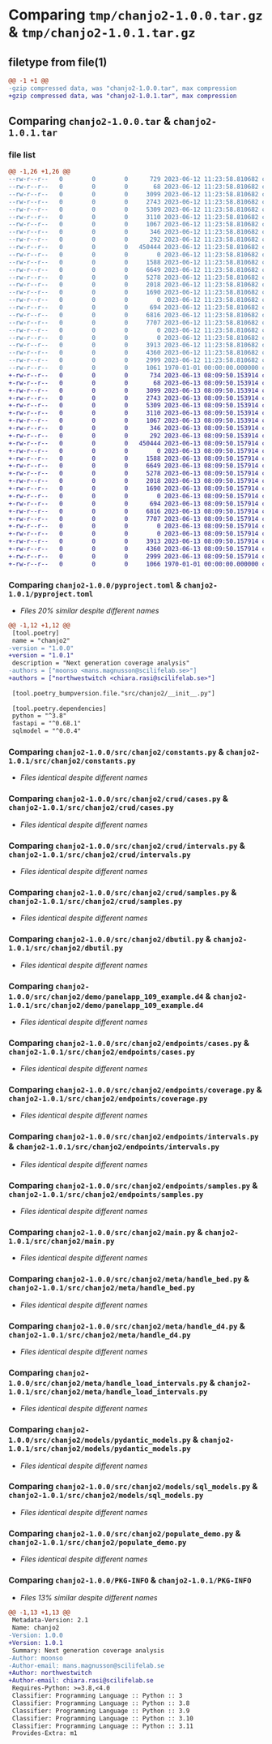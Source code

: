 # Comparing `tmp/chanjo2-1.0.0.tar.gz` & `tmp/chanjo2-1.0.1.tar.gz`

## filetype from file(1)

```diff
@@ -1 +1 @@
-gzip compressed data, was "chanjo2-1.0.0.tar", max compression
+gzip compressed data, was "chanjo2-1.0.1.tar", max compression
```

## Comparing `chanjo2-1.0.0.tar` & `chanjo2-1.0.1.tar`

### file list

```diff
@@ -1,26 +1,26 @@
--rw-r--r--   0        0        0      729 2023-06-12 11:23:58.810682 chanjo2-1.0.0/pyproject.toml
--rw-r--r--   0        0        0       68 2023-06-12 11:23:58.810682 chanjo2-1.0.0/src/chanjo2/__init__.py
--rw-r--r--   0        0        0     3099 2023-06-12 11:23:58.810682 chanjo2-1.0.0/src/chanjo2/constants.py
--rw-r--r--   0        0        0     2743 2023-06-12 11:23:58.810682 chanjo2-1.0.0/src/chanjo2/crud/cases.py
--rw-r--r--   0        0        0     5309 2023-06-12 11:23:58.810682 chanjo2-1.0.0/src/chanjo2/crud/intervals.py
--rw-r--r--   0        0        0     3110 2023-06-12 11:23:58.810682 chanjo2-1.0.0/src/chanjo2/crud/samples.py
--rw-r--r--   0        0        0     1067 2023-06-12 11:23:58.810682 chanjo2-1.0.0/src/chanjo2/dbutil.py
--rw-r--r--   0        0        0      346 2023-06-12 11:23:58.810682 chanjo2-1.0.0/src/chanjo2/demo/109_green.bed
--rw-r--r--   0        0        0      292 2023-06-12 11:23:58.810682 chanjo2-1.0.0/src/chanjo2/demo/__init__.py
--rw-r--r--   0        0        0   450444 2023-06-12 11:23:58.810682 chanjo2-1.0.0/src/chanjo2/demo/panelapp_109_example.d4
--rw-r--r--   0        0        0        0 2023-06-12 11:23:58.810682 chanjo2-1.0.0/src/chanjo2/endpoints/__init__.py
--rw-r--r--   0        0        0     1588 2023-06-12 11:23:58.810682 chanjo2-1.0.0/src/chanjo2/endpoints/cases.py
--rw-r--r--   0        0        0     6649 2023-06-12 11:23:58.810682 chanjo2-1.0.0/src/chanjo2/endpoints/coverage.py
--rw-r--r--   0        0        0     5278 2023-06-12 11:23:58.810682 chanjo2-1.0.0/src/chanjo2/endpoints/intervals.py
--rw-r--r--   0        0        0     2018 2023-06-12 11:23:58.810682 chanjo2-1.0.0/src/chanjo2/endpoints/samples.py
--rw-r--r--   0        0        0     1690 2023-06-12 11:23:58.810682 chanjo2-1.0.0/src/chanjo2/main.py
--rw-r--r--   0        0        0        0 2023-06-12 11:23:58.810682 chanjo2-1.0.0/src/chanjo2/meta/__init__.py
--rw-r--r--   0        0        0      694 2023-06-12 11:23:58.810682 chanjo2-1.0.0/src/chanjo2/meta/handle_bed.py
--rw-r--r--   0        0        0     6816 2023-06-12 11:23:58.810682 chanjo2-1.0.0/src/chanjo2/meta/handle_d4.py
--rw-r--r--   0        0        0     7707 2023-06-12 11:23:58.810682 chanjo2-1.0.0/src/chanjo2/meta/handle_load_intervals.py
--rw-r--r--   0        0        0        0 2023-06-12 11:23:58.810682 chanjo2-1.0.0/src/chanjo2/meta/handle_query_intervals.py
--rw-r--r--   0        0        0        0 2023-06-12 11:23:58.810682 chanjo2-1.0.0/src/chanjo2/models/__init__.py
--rw-r--r--   0        0        0     3913 2023-06-12 11:23:58.810682 chanjo2-1.0.0/src/chanjo2/models/pydantic_models.py
--rw-r--r--   0        0        0     4360 2023-06-12 11:23:58.810682 chanjo2-1.0.0/src/chanjo2/models/sql_models.py
--rw-r--r--   0        0        0     2999 2023-06-12 11:23:58.810682 chanjo2-1.0.0/src/chanjo2/populate_demo.py
--rw-r--r--   0        0        0     1061 1970-01-01 00:00:00.000000 chanjo2-1.0.0/PKG-INFO
+-rw-r--r--   0        0        0      734 2023-06-13 08:09:50.153914 chanjo2-1.0.1/pyproject.toml
+-rw-r--r--   0        0        0       68 2023-06-13 08:09:50.153914 chanjo2-1.0.1/src/chanjo2/__init__.py
+-rw-r--r--   0        0        0     3099 2023-06-13 08:09:50.153914 chanjo2-1.0.1/src/chanjo2/constants.py
+-rw-r--r--   0        0        0     2743 2023-06-13 08:09:50.153914 chanjo2-1.0.1/src/chanjo2/crud/cases.py
+-rw-r--r--   0        0        0     5309 2023-06-13 08:09:50.153914 chanjo2-1.0.1/src/chanjo2/crud/intervals.py
+-rw-r--r--   0        0        0     3110 2023-06-13 08:09:50.153914 chanjo2-1.0.1/src/chanjo2/crud/samples.py
+-rw-r--r--   0        0        0     1067 2023-06-13 08:09:50.153914 chanjo2-1.0.1/src/chanjo2/dbutil.py
+-rw-r--r--   0        0        0      346 2023-06-13 08:09:50.153914 chanjo2-1.0.1/src/chanjo2/demo/109_green.bed
+-rw-r--r--   0        0        0      292 2023-06-13 08:09:50.153914 chanjo2-1.0.1/src/chanjo2/demo/__init__.py
+-rw-r--r--   0        0        0   450444 2023-06-13 08:09:50.157914 chanjo2-1.0.1/src/chanjo2/demo/panelapp_109_example.d4
+-rw-r--r--   0        0        0        0 2023-06-13 08:09:50.157914 chanjo2-1.0.1/src/chanjo2/endpoints/__init__.py
+-rw-r--r--   0        0        0     1588 2023-06-13 08:09:50.157914 chanjo2-1.0.1/src/chanjo2/endpoints/cases.py
+-rw-r--r--   0        0        0     6649 2023-06-13 08:09:50.157914 chanjo2-1.0.1/src/chanjo2/endpoints/coverage.py
+-rw-r--r--   0        0        0     5278 2023-06-13 08:09:50.157914 chanjo2-1.0.1/src/chanjo2/endpoints/intervals.py
+-rw-r--r--   0        0        0     2018 2023-06-13 08:09:50.157914 chanjo2-1.0.1/src/chanjo2/endpoints/samples.py
+-rw-r--r--   0        0        0     1690 2023-06-13 08:09:50.157914 chanjo2-1.0.1/src/chanjo2/main.py
+-rw-r--r--   0        0        0        0 2023-06-13 08:09:50.157914 chanjo2-1.0.1/src/chanjo2/meta/__init__.py
+-rw-r--r--   0        0        0      694 2023-06-13 08:09:50.157914 chanjo2-1.0.1/src/chanjo2/meta/handle_bed.py
+-rw-r--r--   0        0        0     6816 2023-06-13 08:09:50.157914 chanjo2-1.0.1/src/chanjo2/meta/handle_d4.py
+-rw-r--r--   0        0        0     7707 2023-06-13 08:09:50.157914 chanjo2-1.0.1/src/chanjo2/meta/handle_load_intervals.py
+-rw-r--r--   0        0        0        0 2023-06-13 08:09:50.157914 chanjo2-1.0.1/src/chanjo2/meta/handle_query_intervals.py
+-rw-r--r--   0        0        0        0 2023-06-13 08:09:50.157914 chanjo2-1.0.1/src/chanjo2/models/__init__.py
+-rw-r--r--   0        0        0     3913 2023-06-13 08:09:50.157914 chanjo2-1.0.1/src/chanjo2/models/pydantic_models.py
+-rw-r--r--   0        0        0     4360 2023-06-13 08:09:50.157914 chanjo2-1.0.1/src/chanjo2/models/sql_models.py
+-rw-r--r--   0        0        0     2999 2023-06-13 08:09:50.157914 chanjo2-1.0.1/src/chanjo2/populate_demo.py
+-rw-r--r--   0        0        0     1066 1970-01-01 00:00:00.000000 chanjo2-1.0.1/PKG-INFO
```

### Comparing `chanjo2-1.0.0/pyproject.toml` & `chanjo2-1.0.1/pyproject.toml`

 * *Files 20% similar despite different names*

```diff
@@ -1,12 +1,12 @@
 [tool.poetry]
 name = "chanjo2"
-version = "1.0.0"
+version = "1.0.1"
 description = "Next generation coverage analysis"
-authors = ["moonso <mans.magnusson@scilifelab.se>"]
+authors = ["northwestwitch <chiara.rasi@scilifelab.se>"]
 
 [tool.poetry_bumpversion.file."src/chanjo2/__init__.py"]
 
 [tool.poetry.dependencies]
 python = "^3.8"
 fastapi = "^0.68.1"
 sqlmodel = "^0.0.4"
```

### Comparing `chanjo2-1.0.0/src/chanjo2/constants.py` & `chanjo2-1.0.1/src/chanjo2/constants.py`

 * *Files identical despite different names*

### Comparing `chanjo2-1.0.0/src/chanjo2/crud/cases.py` & `chanjo2-1.0.1/src/chanjo2/crud/cases.py`

 * *Files identical despite different names*

### Comparing `chanjo2-1.0.0/src/chanjo2/crud/intervals.py` & `chanjo2-1.0.1/src/chanjo2/crud/intervals.py`

 * *Files identical despite different names*

### Comparing `chanjo2-1.0.0/src/chanjo2/crud/samples.py` & `chanjo2-1.0.1/src/chanjo2/crud/samples.py`

 * *Files identical despite different names*

### Comparing `chanjo2-1.0.0/src/chanjo2/dbutil.py` & `chanjo2-1.0.1/src/chanjo2/dbutil.py`

 * *Files identical despite different names*

### Comparing `chanjo2-1.0.0/src/chanjo2/demo/panelapp_109_example.d4` & `chanjo2-1.0.1/src/chanjo2/demo/panelapp_109_example.d4`

 * *Files identical despite different names*

### Comparing `chanjo2-1.0.0/src/chanjo2/endpoints/cases.py` & `chanjo2-1.0.1/src/chanjo2/endpoints/cases.py`

 * *Files identical despite different names*

### Comparing `chanjo2-1.0.0/src/chanjo2/endpoints/coverage.py` & `chanjo2-1.0.1/src/chanjo2/endpoints/coverage.py`

 * *Files identical despite different names*

### Comparing `chanjo2-1.0.0/src/chanjo2/endpoints/intervals.py` & `chanjo2-1.0.1/src/chanjo2/endpoints/intervals.py`

 * *Files identical despite different names*

### Comparing `chanjo2-1.0.0/src/chanjo2/endpoints/samples.py` & `chanjo2-1.0.1/src/chanjo2/endpoints/samples.py`

 * *Files identical despite different names*

### Comparing `chanjo2-1.0.0/src/chanjo2/main.py` & `chanjo2-1.0.1/src/chanjo2/main.py`

 * *Files identical despite different names*

### Comparing `chanjo2-1.0.0/src/chanjo2/meta/handle_bed.py` & `chanjo2-1.0.1/src/chanjo2/meta/handle_bed.py`

 * *Files identical despite different names*

### Comparing `chanjo2-1.0.0/src/chanjo2/meta/handle_d4.py` & `chanjo2-1.0.1/src/chanjo2/meta/handle_d4.py`

 * *Files identical despite different names*

### Comparing `chanjo2-1.0.0/src/chanjo2/meta/handle_load_intervals.py` & `chanjo2-1.0.1/src/chanjo2/meta/handle_load_intervals.py`

 * *Files identical despite different names*

### Comparing `chanjo2-1.0.0/src/chanjo2/models/pydantic_models.py` & `chanjo2-1.0.1/src/chanjo2/models/pydantic_models.py`

 * *Files identical despite different names*

### Comparing `chanjo2-1.0.0/src/chanjo2/models/sql_models.py` & `chanjo2-1.0.1/src/chanjo2/models/sql_models.py`

 * *Files identical despite different names*

### Comparing `chanjo2-1.0.0/src/chanjo2/populate_demo.py` & `chanjo2-1.0.1/src/chanjo2/populate_demo.py`

 * *Files identical despite different names*

### Comparing `chanjo2-1.0.0/PKG-INFO` & `chanjo2-1.0.1/PKG-INFO`

 * *Files 13% similar despite different names*

```diff
@@ -1,13 +1,13 @@
 Metadata-Version: 2.1
 Name: chanjo2
-Version: 1.0.0
+Version: 1.0.1
 Summary: Next generation coverage analysis
-Author: moonso
-Author-email: mans.magnusson@scilifelab.se
+Author: northwestwitch
+Author-email: chiara.rasi@scilifelab.se
 Requires-Python: >=3.8,<4.0
 Classifier: Programming Language :: Python :: 3
 Classifier: Programming Language :: Python :: 3.8
 Classifier: Programming Language :: Python :: 3.9
 Classifier: Programming Language :: Python :: 3.10
 Classifier: Programming Language :: Python :: 3.11
 Provides-Extra: m1
```

